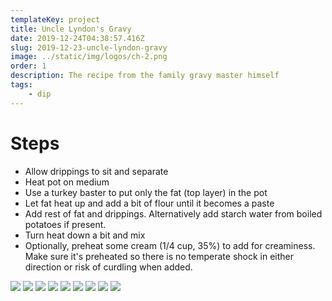 ```yaml
---
templateKey: project
title: Uncle Lyndon's Gravy
date: 2019-12-24T04:38:57.416Z
slug: 2019-12-23-uncle-lyndon-gravy
image: ../static/img/logos/ch-2.png
order: 1
description: The recipe from the family gravy master himself
tags:
    - dip
---
```


# Steps

- Allow drippings to sit and separate
- Heat pot on medium
- Use a turkey baster to put only the fat (top layer) in the pot
- Let fat heat up and add a bit of flour until it becomes a paste
- Add rest of fat and drippings. Alternatively add starch water from boiled potatoes if present.
- Turn heat down a bit and mix
- Optionally, preheat some cream (1/4 cup, 35%) to add for creaminess. Make sure it's preheated so there is no temperate shock in either direction or risk of curdling when added.

![](images/IMG_7748-1024x768.jpg)
![](images/IMG_7749-1024x768.jpg)
![](images/IMG_7750-1024x768.jpg)
![](images/IMG_7751-1024x768.jpg)
![](images/IMG_7753-1024x768.jpg)
![](images/IMG_7754-1024x768.jpg)
![](images/IMG_7755-1024x768.jpg)
![](images/IMG_7756-1024x768.jpg)
![](images/IMG_7757-1024x768.jpg)

